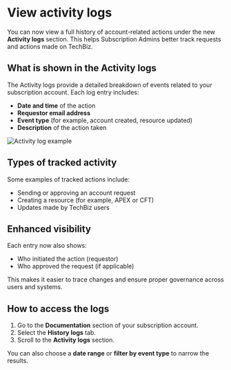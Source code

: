 # View activity logs

You can now view a full history of account-related actions under the new **Activity logs** section. This helps Subscription Admins better track requests and actions made on TechBiz.

## What is shown in the Activity logs

The Activity logs provide a detailed breakdown of events related to your subscription account. Each log entry includes:

- **Date and time** of the action  
- **Requestor email address**  
- **Event type** (for example, account created, resource updated)  
- **Description** of the action taken  

![Activity log example](../images/techbiz-activity-log.png)

## Types of tracked activity

Some examples of tracked actions include:

- Sending or approving an account request
- Creating a resource (for example, APEX or CFT)
- Updates made by TechBiz users

## Enhanced visibility

Each entry now also shows:

- Who initiated the action (requestor)
- Who approved the request (if applicable)

This makes it easier to trace changes and ensure proper governance across users and systems.

## How to access the logs

1. Go to the **Documentation** section of your subscription account.
2. Select the **History logs** tab.
3. Scroll to the **Activity logs** section.

You can also choose a **date range** or **filter by event type** to narrow the results.


